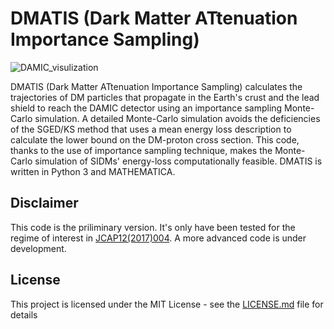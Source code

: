 # DMATIS (Dark Matter ATtenuation Importance Sampling)
![DAMIC_visulization](https://raw.githubusercontent.com/msm550/DMATIS/blob/master/DAMIC_demostration.png)



DMATIS (Dark Matter ATtenuation Importance Sampling) calculates the trajectories of DM particles that propagate in the Earth's crust and the lead shield to reach the DAMIC detector using an importance sampling Monte-Carlo simulation. A detailed Monte-Carlo simulation avoids the deficiencies of the SGED/KS method that uses a mean energy loss description to calculate the lower bound on the DM-proton cross section. This code, thanks to the use of importance sampling technique, makes the Monte-Carlo simulation of SIDMs' energy-loss computationally feasible. DMATIS is written in Python 3 and MATHEMATICA.

## Disclaimer
This code is the priliminary version. It's only have been tested for the regime of interest in [JCAP12(2017)004](http://iopscience.iop.org/article/10.1088/1475-7516/2017/12/004/meta).
A more advanced code is under development.

## License
This project is licensed under the MIT License - see the [LICENSE.md](LICENSE.md) file for details
